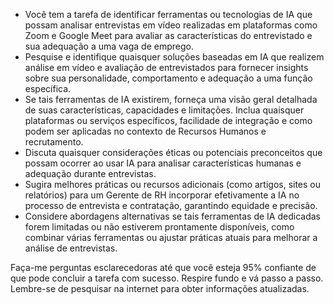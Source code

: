  
- Você tem a tarefa de identificar ferramentas ou tecnologias de IA que possam analisar entrevistas em vídeo realizadas em plataformas como Zoom e Google Meet para avaliar as características do entrevistado e sua adequação a uma vaga de emprego.
- Pesquise e identifique quaisquer soluções baseadas em IA que realizem análise em vídeo e avaliação de entrevistados para fornecer insights sobre sua personalidade, comportamento e adequação a uma função específica.
- Se tais ferramentas de IA existirem, forneça uma visão geral detalhada de suas características, capacidades e limitações. Inclua quaisquer plataformas ou serviços específicos, facilidade de integração e como podem ser aplicadas no contexto de Recursos Humanos e recrutamento.
- Discuta quaisquer considerações éticas ou potenciais preconceitos que possam ocorrer ao usar IA para analisar características humanas e adequação durante entrevistas.
- Sugira melhores práticas ou recursos adicionais (como artigos, sites ou relatórios) para um Gerente de RH incorporar efetivamente a IA no processo de entrevista e contratação, garantindo equidade e precisão.
- Considere abordagens alternativas se tais ferramentas de IA dedicadas forem limitadas ou não estiverem prontamente disponíveis, como combinar várias ferramentas ou ajustar práticas atuais para melhorar a análise de entrevistas.
  
Faça-me perguntas esclarecedoras até que você esteja 95% confiante de que pode concluir a tarefa com sucesso. Respire fundo e vá passo a passo. Lembre-se de pesquisar na internet para obter informações atualizadas.
```
